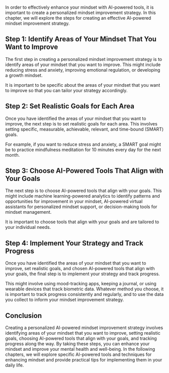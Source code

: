 
In order to effectively enhance your mindset with AI-powered tools, it is important to create a personalized mindset improvement strategy. In this chapter, we will explore the steps for creating an effective AI-powered mindset improvement strategy.

Step 1: Identify Areas of Your Mindset That You Want to Improve
---------------------------------------------------------------

The first step in creating a personalized mindset improvement strategy is to identify areas of your mindset that you want to improve. This might include reducing stress and anxiety, improving emotional regulation, or developing a growth mindset.

It is important to be specific about the areas of your mindset that you want to improve so that you can tailor your strategy accordingly.

Step 2: Set Realistic Goals for Each Area
-----------------------------------------

Once you have identified the areas of your mindset that you want to improve, the next step is to set realistic goals for each area. This involves setting specific, measurable, achievable, relevant, and time-bound (SMART) goals.

For example, if you want to reduce stress and anxiety, a SMART goal might be to practice mindfulness meditation for 10 minutes every day for the next month.

Step 3: Choose AI-Powered Tools That Align with Your Goals
----------------------------------------------------------

The next step is to choose AI-powered tools that align with your goals. This might include machine learning-powered analytics to identify patterns and opportunities for improvement in your mindset, AI-powered virtual assistants for personalized mindset support, or decision-making tools for mindset management.

It is important to choose tools that align with your goals and are tailored to your individual needs.

Step 4: Implement Your Strategy and Track Progress
--------------------------------------------------

Once you have identified the areas of your mindset that you want to improve, set realistic goals, and chosen AI-powered tools that align with your goals, the final step is to implement your strategy and track progress.

This might involve using mood-tracking apps, keeping a journal, or using wearable devices that track biometric data. Whatever method you choose, it is important to track progress consistently and regularly, and to use the data you collect to inform your mindset improvement strategy.

Conclusion
----------

Creating a personalized AI-powered mindset improvement strategy involves identifying areas of your mindset that you want to improve, setting realistic goals, choosing AI-powered tools that align with your goals, and tracking progress along the way. By taking these steps, you can enhance your mindset and improve your mental health and well-being. In the following chapters, we will explore specific AI-powered tools and techniques for enhancing mindset and provide practical tips for implementing them in your daily life.

